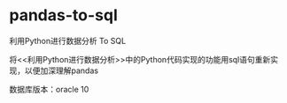 # pandas-to-sql
利用Python进行数据分析 To SQL

将<<利用Python进行数据分析>>中的Python代码实现的功能用sql语句重新实现，以便加深理解pandas

数据库版本：oracle 10
